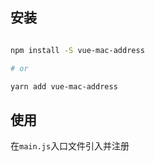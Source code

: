 ## 安装

```bash

npm install -S vue-mac-address

# or

yarn add vue-mac-address

```

## 使用

在`main.js`入口文件引入并注册

```javascript



```